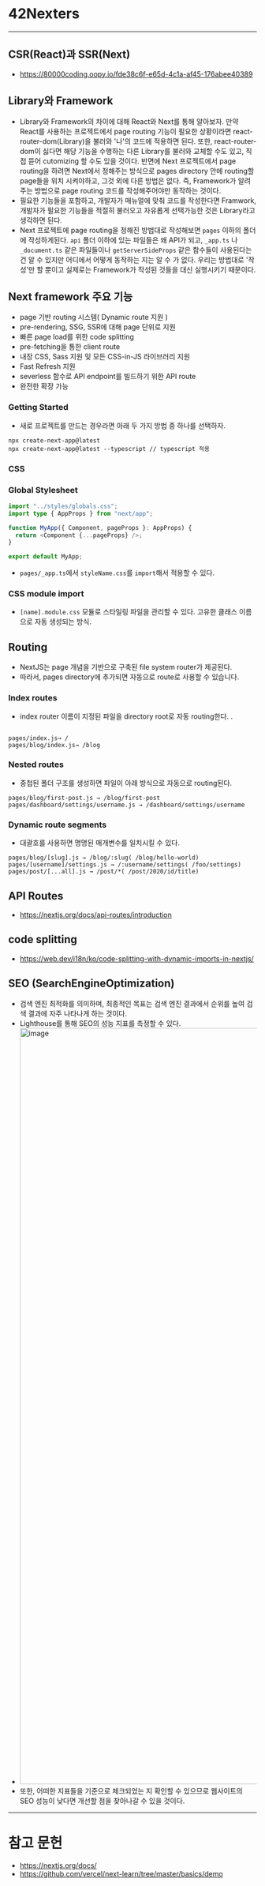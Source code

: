 # 42Nexters

---

## CSR(React)과 SSR(Next)

- https://80000coding.oopy.io/fde38c6f-e65d-4c1a-af45-176abee40389

## Library와 Framework

- Library와 Framework의 차이에 대해 React와 Next를 통해 알아보자. 만약 React를 사용하는 프로젝트에서 page routing 기능이 필요한 상황이라면 react-router-dom(Library)을 불러와 '나'의 코드에 적용하면 된다. 또한, react-router-dom이 싫다면 해당 기능을 수행하는 다른 Library를 불러와 교체할 수도 있고, 직접 뜯어 cutomizing 할 수도 있을 것이다. 반면에 Next 프로젝트에서 page routing을 하려면 Next에서 정해주는 방식으로 pages directory 안에 routing할 page들을 위치 시켜야하고, 그것 외에 다른 방법은 없다. 즉, Framework가 알려주는 방법으로 page routing 코드를 작성해주어야만 동작하는 것이다.
- 필요한 기능들을 포함하고, 개발자가 매뉴얼에 맞춰 코드를 작성한다면 Framwork, 개발자가 필요한 기능들을 적절히 불러오고 자유롭게 선택가능한 것은 Library라고 생각하면 된다.
- Next 프로젝트에 page routing을 정해진 방법대로 작성해보면 `pages` 이하의 폴더에 작성하게된다. `api` 폴더 이하에 있는 파일들은 왜 API가 되고, `_app.ts` 나 `_document.ts` 같은 파일들이나 `getServerSideProps` 같은 함수들이 사용된다는 건 알 수 있지만 어디에서 어떻게 동작하는 지는 알 수 가 없다. 우리는 방법대로 '작성'만 할 뿐이고 실제로는 Framework가 작성된 것들을 대신 실행시키기 때문이다.

## Next framework 주요 기능

- page 기반 routing 시스템( Dynamic route 지원 )
- pre-rendering, SSG, SSR에 대해 page 단위로 지원
- 빠른 page load를 위한 code splitting
- pre-fetching을 통한 client route
- 내장 CSS, Sass 지원 및 모든 CSS-in-JS 라이브러리 지원
- Fast Refresh 지원
- severless 함수로 API endpoint를 빌드하기 위한 API route
- 완전한 확장 가능

### Getting Started

- 새로 프로젝트를 만드는 경우라면 아래 두 가지 방법 중 하나를 선택하자.

```
npx create-next-app@latest
npx create-next-app@latest --typescript // typescript 적용
```

### CSS

### Global Stylesheet

```typescript
import "../styles/globals.css";
import type { AppProps } from "next/app";

function MyApp({ Component, pageProps }: AppProps) {
  return <Component {...pageProps} />;
}

export default MyApp;
```

- `pages/_app.ts`에서 `styleName.css`를 `import`해서 적용할 수 있다.

### CSS module import

- `[name].module.css` 모듈로 스타일링 파일을 관리할 수 있다. 고유한 클래스 이름으로 자동 생성되는 방식.

## Routing

- NextJS는 page 개념을 기반으로 구축된 file system router가 제공된다.
- 따라서, pages directory에 추가되면 자동으로 route로 사용할 수 있습니다.

### Index routes

- index router 이름이 지정된 파일을 directory root로 자동 routing한다. .

```

pages/index.js→ /
pages/blog/index.js→ /blog
```

### Nested routes

- 중첩된 폴더 구조를 생성하면 파일이 아래 방식으로 자동으로 routing된다.

```
pages/blog/first-post.js → /blog/first-post
pages/dashboard/settings/username.js → /dashboard/settings/username
```

### Dynamic route segments

- 대괄호를 사용하면 명명된 매개변수를 일치시킬 수 있다.

```
pages/blog/[slug].js → /blog/:slug( /blog/hello-world)
pages/[username]/settings.js → /:username/settings( /foo/settings)
pages/post/[...all].js → /post/*( /post/2020/id/title)
```

## API Routes

- https://nextjs.org/docs/api-routes/introduction

## code splitting

- https://web.dev/i18n/ko/code-splitting-with-dynamic-imports-in-nextjs/

## SEO (SearchEngineOptimization)

- 검색 엔진 최적화를 의미하며, 최종적인 목표는 검색 엔진 결과에서 순위를 높여 검색 결과에 자주 나타나게 하는 것이다.
- Lighthouse를 통해 SEO의 성능 지표를 측정할 수 있다.
- <img width="1532" alt="image" src="https://user-images.githubusercontent.com/46778769/197584852-acd07d27-8ece-4f00-a0b3-aac43f4786f7.png">
- 또한, 어떠한 지표들을 기준으로 체크되었는 지 확인할 수 있으므로 웹사이트의 SEO 성능이 낮다면 개선할 점을 찾아나갈 수 있을 것이다.
---

# 참고 문헌

- https://nextjs.org/docs/
- https://github.com/vercel/next-learn/tree/master/basics/demo
